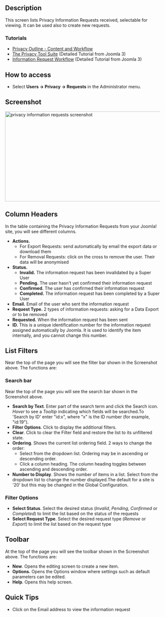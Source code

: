 <!-- Filename: Help4.x:Privacy:_Information_Requests / Display title: Privacy: Information Requests -->

## Description

This screen lists Privacy Information Requests received, selectable for
viewing. It can be used also to create new requests.

### Tutorials

- [Privacy Outline - Content and
  Workflow](https://docs.joomla.org/Help4.x:Components_Privacy_Outline/en "Help4.x:Components Privacy Outline/en")
- [The Privacy Tool
  Suite](https://docs.joomla.org/J3.x:Privacy/en "J3.x:Privacy/en")
  (Detailed Tutorial from Joomla 3)
- [Information Request
  Workflow](https://docs.joomla.org/J3.x:Information_Request_Workflow_in_Privacy_Component/en "J3.x:Information Request Workflow in Privacy Component/en")
  (Detailed Tutorial from Joomla 3)

## How to access

- Select **Users → Privacy → Requests** in the Administrator menu.

## Screenshot

<img
src="https://docs.joomla.org/images/e/e7/Help-4x-component-privacy-information-requests-en.png"
decoding="async" data-file-width="800" data-file-height="292"
width="800" height="292"
alt="privacy information requests screenshot" />

## Column Headers

In the table containing the Privacy Information Requests from your
Joomla! site, you will see different columns.

- **Actions.**
  - For Export Requests: send automatically by email the export data or
    download them
  - For Removal Requests: click on the cross to remove the user. Their
    data will be anonymised
- **Status.**
  - **Invalid.** The information request has been invalidated by a Super
    User
  - **Pending.** The user hasn't yet confirmed their information request
  - **Confirmed.** The user has confirmed their information request
  - **Completed.** The information request has been completed by a Super
    User
- **Email.** Email of the user who sent the information request
- **Request Type.** 2 types of information requests: asking for a Data
  Export or to be removed
- **Requested.** When the information request has been sent
- **ID.** This is a unique identification number for the information
  request assigned automatically by Joomla. It is used to identify the
  item internally, and you cannot change this number.

## List Filters

Near the top of the page you will see the filter bar shown in the
Screenshot above. The functions are:

### Search bar

Near the top of the page you will see the search bar
shown in the Screenshot above.

- **Search by Text**. Enter part of the search term and click the Search
  icon. *Hover* to see a *Tooltip* indicating which fields will be
  searched.To 'Search by ID' enter "id:x", where "x" is the ID number
  (for example, "id:19").
- **Filter Options**. Click to display the additional filters.
- **Clear**. Click to clear the Filter field and restore the list to its
  unfiltered state.
- **Ordering**. Shows the current list ordering field. 2 ways to change
  the order:
  - Select from the dropdown list. Ordering may be in ascending or
    descending order.
  - Click a column heading. The column heading toggles between ascending
    and descending order.
- **Number to Display**. Shows the number of items in a list. Select
  from the dropdown list to change the number displayed.The default for
  a site is '20' but this may be changed in the Global Configuration.

### Filter Options

- **Select Status**. Select the desired status (*Invalid*, *Pending*,
  *Confirmed* or *Completed*) to limit the list based on the status of
  the requests
- **Select Request Type**. Select the desired request type (*Remove* or
  *Export*) to limit the list based on the request type

## Toolbar

At the top of the page you will see the toolbar shown in the
Screenshot above. The functions are:

- **New**. Opens the editing screen to create a new item.
- **Options.** Opens the Options window where settings such as default
  parameters can be edited.
- **Help**. Opens this help screen.

## Quick Tips

- Click on the Email address to view the information request
